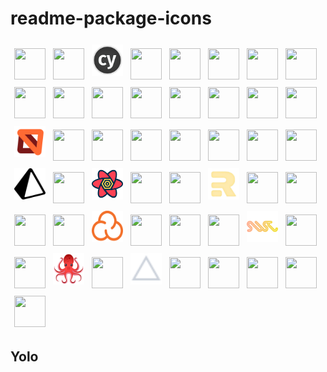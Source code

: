 # readme-package-icons

<!-- readme-package-icons -->
<p align="left"><img style="width:50px;height:50px;margin:6px;" src="https://cdn.jsdelivr.net/gh/devicons/devicon/icons/angularjs/angularjs-original.svg" /><img style="width:50px;height:50px;margin:6px;" src="https://cdn.jsdelivr.net/gh/devicons/devicon/icons/babel/babel-original.svg" /><img style="width:50px;height:50px;margin:6px;" src="https://raw.githubusercontent.com/jpb06/readme-package-icons/main/icons/cypress.png" /><img style="width:50px;height:50px;margin:6px;" src="https://cdn.jsdelivr.net/gh/devicons/devicon/icons/discordjs/discordjs-original.svg" /><img style="width:50px;height:50px;margin:6px;" src="https://cdn.jsdelivr.net/gh/devicons/devicon/icons/docker/docker-original.svg" /><img style="width:50px;height:50px;margin:6px;" src="https://cdn.jsdelivr.net/gh/devicons/devicon/icons/eslint/eslint-original.svg" /><img style="width:50px;height:50px;margin:6px;" src="https://cdn.jsdelivr.net/gh/devicons/devicon/icons/express/express-original.svg" /><img style="width:50px;height:50px;margin:6px;" src="https://cdn.jsdelivr.net/gh/devicons/devicon/icons/gatsby/gatsby-plain.svg" /><img style="width:50px;height:50px;margin:6px;" src="https://cdn.jsdelivr.net/gh/devicons/devicon/icons/git/git-original.svg" /><img style="width:50px;height:50px;margin:6px;" src="https://cdn.jsdelivr.net/gh/devicons/devicon/icons/graphql/graphql-plain.svg" /><img style="width:50px;height:50px;margin:6px;" src="https://cdn.jsdelivr.net/gh/devicons/devicon/icons/jasmine/jasmine-plain.svg" /><img style="width:50px;height:50px;margin:6px;" src="https://cdn.jsdelivr.net/gh/devicons/devicon/icons/javascript/javascript-original.svg" /><img style="width:50px;height:50px;margin:6px;" src="https://cdn.jsdelivr.net/gh/devicons/devicon/icons/jest/jest-plain.svg" /><img style="width:50px;height:50px;margin:6px;" src="https://cdn.jsdelivr.net/gh/devicons/devicon/icons/materialui/materialui-original.svg" /><img style="width:50px;height:50px;margin:6px;" src="https://cdn.jsdelivr.net/gh/devicons/devicon/icons/mocha/mocha-plain.svg" /><img style="width:50px;height:50px;margin:6px;" src="https://cdn.jsdelivr.net/gh/devicons/devicon/icons/mongodb/mongodb-original.svg" /><img style="width:50px;height:50px;margin:6px;" src="https://raw.githubusercontent.com/jpb06/readme-package-icons/main/icons/msw.svg" /><img style="width:50px;height:50px;margin:6px;" src="https://cdn.jsdelivr.net/gh/devicons/devicon/icons/mysql/mysql-original.svg" /><img style="width:50px;height:50px;margin:6px;" src="https://cdn.jsdelivr.net/gh/devicons/devicon/icons/nestjs/nestjs-plain.svg" /><img style="width:50px;height:50px;margin:6px;" src="https://cdn.jsdelivr.net/gh/devicons/devicon/icons/nextjs/nextjs-original.svg" /><img style="width:50px;height:50px;margin:6px;" src="https://cdn.jsdelivr.net/gh/devicons/devicon/icons/nginx/nginx-original.svg" /><img style="width:50px;height:50px;margin:6px;" src="https://cdn.jsdelivr.net/gh/devicons/devicon/icons/nodejs/nodejs-original.svg" /><img style="width:50px;height:50px;margin:6px;" src="https://cdn.jsdelivr.net/gh/devicons/devicon/icons/npm/npm-original-wordmark.svg" /><img style="width:50px;height:50px;margin:6px;" src="https://cdn.jsdelivr.net/gh/devicons/devicon/icons/nuxtjs/nuxtjs-original.svg" /><img style="width:50px;height:50px;margin:6px;" src="https://raw.githubusercontent.com/jpb06/readme-package-icons/main/icons/prisma.svg" /><img style="width:50px;height:50px;margin:6px;" src="https://cdn.jsdelivr.net/gh/devicons/devicon/icons/react/react-original.svg" /><img style="width:50px;height:50px;margin:6px;" src="https://raw.githubusercontent.com/jpb06/readme-package-icons/main/icons/react-query.svg" /><img style="width:50px;height:50px;margin:6px;" src="https://cdn.jsdelivr.net/gh/devicons/devicon/icons/redis/redis-original.svg" /><img style="width:50px;height:50px;margin:6px;" src="https://cdn.jsdelivr.net/gh/devicons/devicon/icons/redux/redux-original.svg" /><img style="width:50px;height:50px;margin:6px;" src="https://raw.githubusercontent.com/jpb06/readme-package-icons/main/icons/remix.png" /><img style="width:50px;height:50px;margin:6px;" src="https://cdn.jsdelivr.net/gh/devicons/devicon/icons/rust/rust-plain.svg" /><img style="width:50px;height:50px;margin:6px;" src="https://cdn.jsdelivr.net/gh/devicons/devicon/icons/sass/sass-original.svg" /><img style="width:50px;height:50px;margin:6px;" src="https://cdn.jsdelivr.net/gh/devicons/devicon/icons/sequelize/sequelize-original.svg" /><img style="width:50px;height:50px;margin:6px;" src="https://cdn.jsdelivr.net/gh/devicons/devicon/icons/socketio/socketio-original.svg" /><img style="width:50px;height:50px;margin:6px;" src="https://raw.githubusercontent.com/jpb06/readme-package-icons/main/icons/sonarcloud.svg" /><img style="width:50px;height:50px;margin:6px;" src="https://cdn.jsdelivr.net/gh/devicons/devicon/icons/sqlite/sqlite-original.svg" /><img style="width:50px;height:50px;margin:6px;" src="https://cdn.jsdelivr.net/gh/devicons/devicon/icons/storybook/storybook-original.svg" /><img style="width:50px;height:50px;margin:6px;" src="https://cdn.jsdelivr.net/gh/devicons/devicon/icons/svelte/svelte-original.svg" /><img style="width:50px;height:50px;margin:6px;" src="https://raw.githubusercontent.com/jpb06/readme-package-icons/main/icons/swc.svg" /><img style="width:50px;height:50px;margin:6px;" src="https://cdn.jsdelivr.net/gh/devicons/devicon/icons/tailwindcss/tailwindcss-plain.svg" /><img style="width:50px;height:50px;margin:6px;" src="https://cdn.jsdelivr.net/gh/devicons/devicon/icons/terraform/terraform-original.svg" /><img style="width:50px;height:50px;margin:6px;" src="https://raw.githubusercontent.com/jpb06/readme-package-icons/main/icons/testing-library.png" /><img style="width:50px;height:50px;margin:6px;" src="https://cdn.jsdelivr.net/gh/devicons/devicon/icons/typescript/typescript-original.svg" /><img style="width:50px;height:50px;margin:6px;" src="https://raw.githubusercontent.com/jpb06/readme-package-icons/main/icons/vercel.svg" /><img style="width:50px;height:50px;margin:6px;" src="https://cdn.jsdelivr.net/gh/devicons/devicon/icons/vscode/vscode-original.svg" /><img style="width:50px;height:50px;margin:6px;" src="https://cdn.jsdelivr.net/gh/devicons/devicon/icons/vuejs/vuejs-original.svg" /><img style="width:50px;height:50px;margin:6px;" src="https://cdn.jsdelivr.net/gh/devicons/devicon/icons/webpack/webpack-original.svg" /><img style="width:50px;height:50px;margin:6px;" src="https://cdn.jsdelivr.net/gh/devicons/devicon/icons/webstorm/webstorm-original.svg" /><img style="width:50px;height:50px;margin:6px;" src="https://cdn.jsdelivr.net/gh/devicons/devicon/icons/yarn/yarn-original.svg" /></p>

## Yolo
